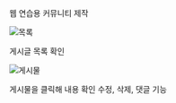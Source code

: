 웹 연습용 커뮤니티 제작

![목록](https://github.com/suhyun444/CRUDCommunity/assets/67677286/11f0da45-67da-4281-9fef-f78a7edad7bf)

게시글 목록 확인

![게시물](https://github.com/suhyun444/CRUDCommunity/assets/67677286/35323b36-365e-4e74-8e8f-efec96f13d45)

게시물을 클릭해 내용 확인 수정, 삭제, 댓글 기능
